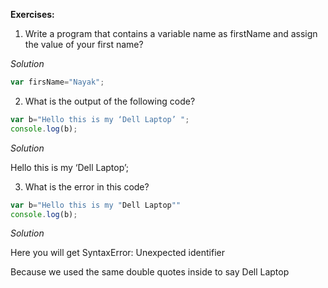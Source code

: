 **Exercises:**

1. Write a program that contains a variable name as firstName and assign the value of your first name?

*Solution*

```javascript
var firsName="Nayak";
```

2. What is the output of the following code?

``` javascript
var b="Hello this is my ‘Dell Laptop’ ";
console.log(b);
```

*Solution*

Hello this is my ‘Dell Laptop’;
 
3. What is the error in this code?

```javascript
var b="Hello this is my "Dell Laptop""
console.log(b);
```

*Solution*

Here you will get 
SyntaxError: Unexpected identifier

Because we used the same double quotes inside to say Dell Laptop
